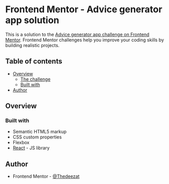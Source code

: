 # Frontend Mentor - Advice generator app solution

This is a solution to the [Advice generator app challenge on Frontend Mentor](https://www.frontendmentor.io/challenges/advice-generator-app-QdUG-13db). Frontend Mentor challenges help you improve your coding skills by building realistic projects.

## Table of contents

- [Overview](#overview)
  - [The challenge](#the-challenge)
  - [Built with](#built-with)
- [Author](#author)
## Overview

### Built with

- Semantic HTML5 markup
- CSS custom properties
- Flexbox
- [React](https://reactjs.org/) - JS library

## Author

- Frontend Mentor - [@Thedeezat](https://www.frontendmentor.io/profile/@Thedeezat)
